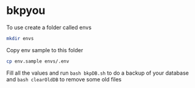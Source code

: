# bkpyou
To use create a folder called envs
```bash
mkdir envs
```
Copy env sample to this folder
```bash
cp env.sample envs/.env
```
Fill all the values and run `bash bkpDB.sh` to do a backup of your database and `bash clearOldDB` to remove some old files
